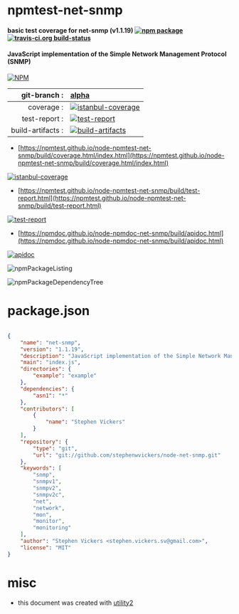 # npmtest-net-snmp

#### basic test coverage for  net-snmp (v1.1.19)  [![npm package](https://img.shields.io/npm/v/npmtest-net-snmp.svg?style=flat-square)](https://www.npmjs.org/package/npmtest-net-snmp) [![travis-ci.org build-status](https://api.travis-ci.org/npmtest/node-npmtest-net-snmp.svg)](https://travis-ci.org/npmtest/node-npmtest-net-snmp)

#### JavaScript implementation of the Simple Network Management Protocol (SNMP)

[![NPM](https://nodei.co/npm/net-snmp.png?downloads=true&downloadRank=true&stars=true)](https://www.npmjs.com/package/net-snmp)

| git-branch : | [alpha](https://github.com/npmtest/node-npmtest-net-snmp/tree/alpha)|
|--:|:--|
| coverage : | [![istanbul-coverage](https://npmtest.github.io/node-npmtest-net-snmp/build/coverage.badge.svg)](https://npmtest.github.io/node-npmtest-net-snmp/build/coverage.html/index.html)|
| test-report : | [![test-report](https://npmtest.github.io/node-npmtest-net-snmp/build/test-report.badge.svg)](https://npmtest.github.io/node-npmtest-net-snmp/build/test-report.html)|
| build-artifacts : | [![build-artifacts](https://npmtest.github.io/node-npmtest-net-snmp/glyphicons_144_folder_open.png)](https://github.com/npmtest/node-npmtest-net-snmp/tree/gh-pages/build)|

- [https://npmtest.github.io/node-npmtest-net-snmp/build/coverage.html/index.html](https://npmtest.github.io/node-npmtest-net-snmp/build/coverage.html/index.html)

[![istanbul-coverage](https://npmtest.github.io/node-npmtest-net-snmp/build/screenCapture.buildCi.browser.%252Ftmp%252Fbuild%252Fcoverage.lib.html.png)](https://npmtest.github.io/node-npmtest-net-snmp/build/coverage.html/index.html)

- [https://npmtest.github.io/node-npmtest-net-snmp/build/test-report.html](https://npmtest.github.io/node-npmtest-net-snmp/build/test-report.html)

[![test-report](https://npmtest.github.io/node-npmtest-net-snmp/build/screenCapture.buildCi.browser.%252Ftmp%252Fbuild%252Ftest-report.html.png)](https://npmtest.github.io/node-npmtest-net-snmp/build/test-report.html)

- [https://npmdoc.github.io/node-npmdoc-net-snmp/build/apidoc.html](https://npmdoc.github.io/node-npmdoc-net-snmp/build/apidoc.html)

[![apidoc](https://npmdoc.github.io/node-npmdoc-net-snmp/build/screenCapture.buildCi.browser.%252Ftmp%252Fbuild%252Fapidoc.html.png)](https://npmdoc.github.io/node-npmdoc-net-snmp/build/apidoc.html)

![npmPackageListing](https://npmtest.github.io/node-npmtest-net-snmp/build/screenCapture.npmPackageListing.svg)

![npmPackageDependencyTree](https://npmtest.github.io/node-npmtest-net-snmp/build/screenCapture.npmPackageDependencyTree.svg)



# package.json

```json

{
    "name": "net-snmp",
    "version": "1.1.19",
    "description": "JavaScript implementation of the Simple Network Management Protocol (SNMP)",
    "main": "index.js",
    "directories": {
        "example": "example"
    },
    "dependencies": {
        "asn1": "*"
    },
    "contributors": [
        {
            "name": "Stephen Vickers"
        }
    ],
    "repository": {
        "type": "git",
        "url": "git://github.com/stephenwvickers/node-net-snmp.git"
    },
    "keywords": [
        "snmp",
        "snmpv1",
        "snmpv2",
        "snmpv2c",
        "net",
        "network",
        "mon",
        "monitor",
        "monitoring"
    ],
    "author": "Stephen Vickers <stephen.vickers.sv@gmail.com>",
    "license": "MIT"
}
```



# misc
- this document was created with [utility2](https://github.com/kaizhu256/node-utility2)

